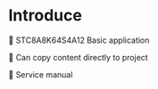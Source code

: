 # Introduce

:pushpin: STC8A8K64S4A12 Basic application

:pushpin: Can copy content directly to project

:pushpin: Service manual

